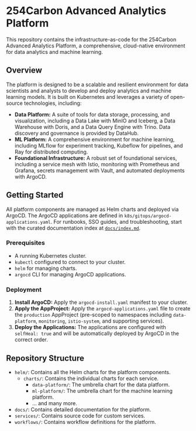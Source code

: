 # 254Carbon Advanced Analytics Platform

This repository contains the infrastructure-as-code for the 254Carbon Advanced Analytics Platform, a comprehensive, cloud-native environment for data analytics and machine learning.

## Overview

The platform is designed to be a scalable and resilient environment for data scientists and analysts to develop and deploy analytics and machine learning models. It is built on Kubernetes and leverages a variety of open-source technologies, including:

*   **Data Platform:** A suite of tools for data storage, processing, and visualization, including a Data Lake with MinIO and Iceberg, a Data Warehouse with Doris, and a Data Query Engine with Trino. Data discovery and governance is provided by DataHub.
*   **ML Platform:** A comprehensive environment for machine learning, including MLflow for experiment tracking, Kubeflow for pipelines, and Ray for distributed computing.
*   **Foundational Infrastructure:** A robust set of foundational services, including a service mesh with Istio, monitoring with Prometheus and Grafana, secrets management with Vault, and automated deployments with ArgoCD.

## Getting Started

All platform components are managed as Helm charts and deployed via ArgoCD. The ArgoCD applications are defined in `k8s/gitops/argocd-applications.yaml`. For runbooks, SSO guides, and troubleshooting, start with the curated documentation index at [`docs/index.md`](docs/index.md).

### Prerequisites

*   A running Kubernetes cluster.
*   `kubectl` configured to connect to your cluster.
*   `helm` for managing charts.
*   `argocd` CLI for managing ArgoCD applications.

### Deployment

1.  **Install ArgoCD:** Apply the `argocd-install.yaml` manifest to your cluster.
2.  **Apply the AppProject:** Apply the `argocd-applications.yaml` file to create the `production` AppProject (pre-scoped to namespaces including `data-platform`, `monitoring`, `istio-system`, and supporting services).
3.  **Deploy the Applications:** The applications are configured with `selfHeal: true` and will be automatically deployed by ArgoCD in the correct order.

## Repository Structure

*   `helm/`: Contains all the Helm charts for the platform components.
    *   `charts/`: Contains the individual charts for each service.
        *   `data-platform/`: The umbrella chart for the data platform.
        *   `ml-platform/`: The umbrella chart for the machine learning platform.
        *   ... and many more.
*   `docs/`: Contains detailed documentation for the platform.
*   `services/`: Contains source code for custom services.
*   `workflows/`: Contains workflow definitions for the platform.

